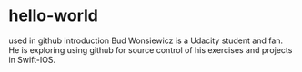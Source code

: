 # hello-world
used in github introduction
Bud Wonsiewicz is a Udacity student and fan.
He is exploring using github for source control of his exercises and projects in Swift-IOS.
